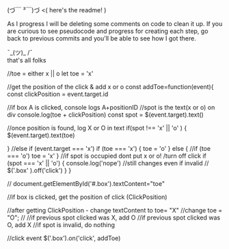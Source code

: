 

(づ￣ ³￣)づ <( here's the readme! )

As I progress I will be deleting some comments on code to clean it up. If you are curious to see pseudocode and progress for creating each step, go back to previous commits and you'll be able to see how I got there.



¯\_(ツ)_ /¯  
that's all folks


//toe = either x || o
let toe = 'x'




  //get the position of the click & add x or o
  const addToe=function(event){
  const clickPosition = event.target.id

  //if box A is clicked, console logs A+positionID
  //spot is the text(x or o) on div
  console.log(toe + clickPosition)
  const spot = $(event.target).text()

  //once position is found, log X or O in text
  if(spot !== 'x' || 'o' ) {
    $(event.target).text(toe)

  } //else if (event.target === 'x')
    if (toe === 'x') {
      toe = 'o'
    } else {
      //if (toe === 'o')
      toe = 'x'
    } //if spot is occupied dont put x or o! /turn off click
     if (spot === 'x' || 'o') {
     console.log('nope') //still changes even if invalid
  //  $('.box' ).off('click')
    }
  }

//  document.getElementById('#.box').textContent="toe"

  //if box is clicked, get the position of click (ClickPosition)

  //after getting ClickPosition - change textContent to toe= "X"
    //change toe = "O";
    //
    //if previous spot clicked was X, add O
    //if previous spot clicked was O, add X
  //if spot is invalid, do nothing

//click event
$('.box').on('click', addToe)
